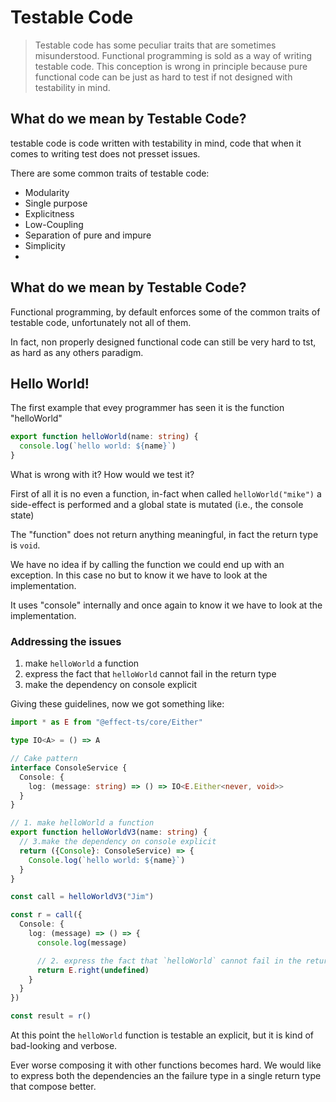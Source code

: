 # Testable Code

> Testable code has some peculiar traits that are sometimes misunderstood. Functional programming is sold as a way of
> writing testable code. This conception is wrong in principle because pure functional code can be just as hard to test
> if
> not designed with testability in mind.

## What do we mean by Testable Code?

testable code is code written with testability in mind, code that when it comes to writing test does not presset issues.

There are some common traits of testable code:

- Modularity
- Single purpose
- Explicitness
- Low-Coupling
- Separation of pure and impure
- Simplicity
-

## What do we mean by Testable Code?

Functional programming, by default enforces some of the common traits of testable code, unfortunately not all of them.

In fact, non properly designed functional code can still be very hard to tst, as hard as any others paradigm.

## Hello World!

The first example that evey programmer has seen it is the function "helloWorld"

```ts
export function helloWorld(name: string) {
  console.log(`hello world: ${name}`)
}
```

What is wrong with it? How would we test it?

First of all it is no even a function, in-fact when called `helloWorld("mike")` a side-effect is performed and a global
state is mutated (i.e., the console state)

The "function" does not return anything meaningful, in fact the return type is `void`.

We have no idea if by calling the function we could end up with an exception. In this case no but to know it we have to
look at the implementation.

It uses "console" internally and once again to know it we have to look at the implementation.

### Addressing the issues

1. make `helloWorld` a function
2. express the fact that `helloWorld` cannot fail in the return type
3. make the dependency on console explicit

Giving these guidelines, now we got something like:

```ts
import * as E from "@effect-ts/core/Either"

type IO<A> = () => A

// Cake pattern
interface ConsoleService {
  Console: {
    log: (message: string) => () => IO<E.Either<never, void>>
  }
}

// 1. make helloWorld a function
export function helloWorldV3(name: string) {
  // 3.make the dependency on console explicit
  return ({Console}: ConsoleService) => {
    Console.log(`hello world: ${name}`)
  }
}

const call = helloWorldV3("Jim")

const r = call({
  Console: {
    log: (message) => () => {
      console.log(message)

      // 2. express the fact that `helloWorld` cannot fail in the return
      return E.right(undefined)
    }
  }
})

const result = r()
```

At this point the `helloWorld` function is testable an explicit, but it is kind of bad-looking and verbose.

Ever worse composing it with other functions becomes hard. We would like to express both the dependencies an the failure
type in a single return type that compose better.